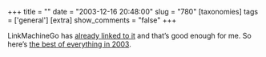 +++
title = ""
date = "2003-12-16 20:48:00"
slug = "780"
[taxonomies]
tags = ['general']
[extra]
show_comments = "false"
+++

LinkMachineGo has [already linked to it](http://www.timemachinego.com/linkmachinego/2003_12_01_archive.php#107150568396888891) and that’s good enough for me. So here’s [the best of everything in 2003](http://www.fimoculous.com/year-review-2003.cfm).
